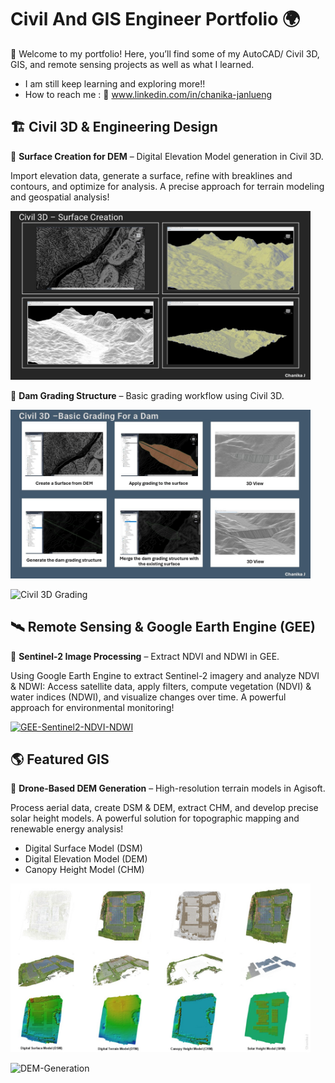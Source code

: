 # Civil And GIS Engineer Portfolio 🌍  

👋 Welcome to my portfolio! Here, you’ll find some of my AutoCAD/ Civil 3D, GIS, and remote sensing projects as well as what I learned. 
- I am still keep learning and exploring more!!
- How to reach me : 🔗 www.linkedin.com/in/chanika-janlueng


## 🏗️ Civil 3D & Engineering Design  
🔹 **Surface Creation for DEM** – Digital Elevation Model generation in Civil 3D.  

Import elevation data, generate a surface, refine with breaklines and contours, and optimize for analysis. 
A precise approach for terrain modeling and geospatial analysis!

<img src="https://github.com/ChanikaJan/CJ_Civil-Gis-Portfolio/blob/main/01_Surfce_3D.jpg?raw=true" width="480">


🔹 **Dam Grading Structure** – Basic grading workflow using Civil 3D. 

<img src="https://github.com/ChanikaJan/CJ_Civil-Gis-Portfolio/blob/main/02_Surfce_3D.jpg?raw=true" width="480">

![Civil 3D Grading](https://media0.giphy.com/media/v1.Y2lkPTc5MGI3NjExdmF2amRzc3ltaDVteDk0Nm9rZGNzcnVzeGk3aWx2b2psMjBqMWt5YyZlcD12MV9pbnRlcm5hbF9naWZfYnlfaWQmY3Q9Zw/roWKfQ1evatZ3rm8Ko/giphy.gif)




## 🛰️ Remote Sensing & Google Earth Engine (GEE) 

🔹 **Sentinel-2 Image Processing** – Extract NDVI and NDWI in GEE.  

Using Google Earth Engine to extract Sentinel-2 imagery and analyze NDVI & NDWI: 
Access satellite data, apply filters, compute vegetation (NDVI) & water indices (NDWI), 
and visualize changes over time. A powerful approach for environmental monitoring!

[![GEE-Sentinel2-NDVI-NDWI](https://media1.giphy.com/media/v1.Y2lkPTc5MGI3NjExZ3RueXhjeXVhZDhuc3gwb2NhYnlkaTMwdWo2cmpxM3Q4Z2NiMGVyayZlcD12MV9pbnRlcm5hbF9naWZfYnlfaWQmY3Q9Zw/fsLmd3L0L9mfbLeewO/giphy.gif)](https://CJ_GEE01.com)



## 🌎 Featured GIS 

🔹 **Drone-Based DEM Generation** – High-resolution terrain models in Agisoft.  

Process aerial data, create DSM & DEM, extract CHM, 
and develop precise solar height models. A powerful solution for topographic mapping and renewable energy analysis!
- Digital Surface Model (DSM) 
- Digital Elevation Model (DEM)
- Canopy Height Model (CHM) 
<img src="https://github.com/ChanikaJan/CJ_Civil-Gis-Portfolio/blob/main/AgisoftOutput.jpg?raw=true" width="480">

![DEM-Generation](https://media3.giphy.com/media/v1.Y2lkPTc5MGI3NjExcWg2c3IxcXg4cW1tNnloeHl3YWdsdWR0czJmODRldjQ5YmppajZ3MSZlcD12MV9pbnRlcm5hbF9naWZfYnlfaWQmY3Q9Zw/XGaI7BrcBm1jjSrsWD/giphy.gif)



